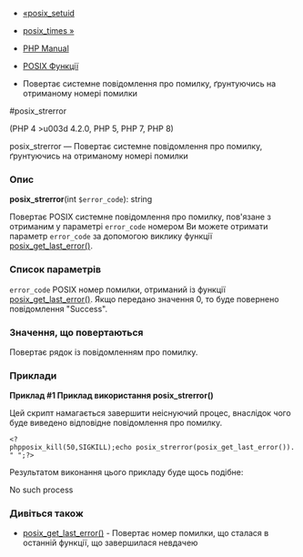 - [«posix_setuid](function.posix-setuid.md)
- [posix_times »](function.posix-times.md)

- [PHP Manual](index.md)
- [POSIX Функції](ref.posix.md)
- Повертає системне повідомлення про помилку, ґрунтуючись на отриманому
номері помилки

#posix_strerror

(PHP 4 \>u003d 4.2.0, PHP 5, PHP 7, PHP 8)

posix_strerror — Повертає системне повідомлення про помилку, ґрунтуючись
на отриманому номері помилки

### Опис

**posix_strerror**(int `$error_code`): string

Повертає POSIX системне повідомлення про помилку, пов'язане з отриманим у
параметрі `error_code` номером Ви можете отримати параметр `error_code`
за допомогою виклику функції
[posix_get_last_error()](function.posix-get-last-error.md).

### Список параметрів

`error_code`
POSIX номер помилки, отриманий із функції
[posix_get_last_error()](function.posix-get-last-error.md). Якщо
передано значення 0, то буде повернено повідомлення "Success".

### Значення, що повертаються

Повертає рядок із повідомленням про помилку.

### Приклади

**Приклад #1 Приклад використання **posix_strerror()****

Цей скрипт намагається завершити неіснуючий процес, внаслідок
чого буде виведено відповідне повідомлення про помилку.

` <?phpposix_kill(50,SIGKILL);echo posix_strerror(posix_get_last_error())."
";?> `

Результатом виконання цього прикладу буде щось подібне:

No such process

### Дивіться також

- [posix_get_last_error()](function.posix-get-last-error.md) -
Повертає номер помилки, що сталася в останній
функції, що завершилася невдачею
